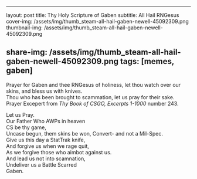 ---
layout: post
title: Thy Holy Scripture of Gaben 
subtitle: All Hail RNGesus
cover-img: /assets/img/thumb_steam-all-hail-gaben-newell-45092309.png
thumbnail-img: /assets/img/thumb_steam-all-hail-gaben-newell-45092309.png

share-img: /assets/img/thumb_steam-all-hail-gaben-newell-45092309.png
tags: [memes, gaben]
--

Prayer for Gaben and thee RNGesus of holiness, let thou watch over our skins, and bless us with knives.  
Thou who has been brought to scammation, let us pray for their sake.  
Prayer Excepert from *Thy Book of CSGO, Excerpts 1-1000* number 243.  

Let us Pray.<br/>
Our Father Who AWPs in heaven<br/>
CS be thy game,<br/>
Uncase begun, them skins be won, Convert- and not a Mil-Spec.<br/>
Give us this day a StatTrak knife,<br/>
And forgive us when we rage quit,<br/>
As we forgive those who aimbot against us.<br/>
And lead us not into scamnation,<br/>
Undeliver us a Battle Scarred<br/>
Gaben.<br/>
